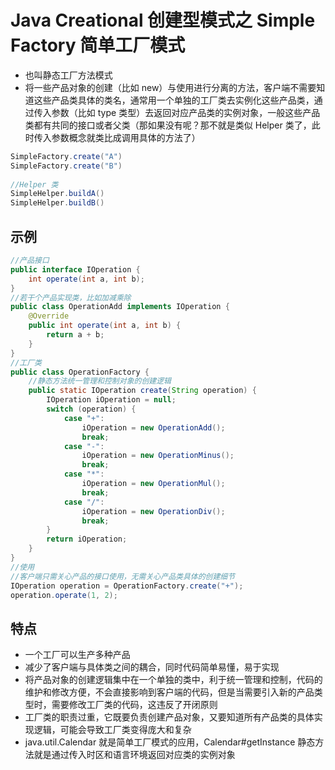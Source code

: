 # Java Creational 创建型模式之 Simple Factory 简单工厂模式
- 也叫静态工厂方法模式
- 将一些产品对象的创建（比如 new）与使用进行分离的方法，客户端不需要知道这些产品类具体的类名，通常用一个单独的工厂类去实例化这些产品类，通过传入参数（比如 type 类型）去返回对应产品类的实例对象，一般这些产品类都有共同的接口或者父类（那如果没有呢？那不就是类似 Helper 类了，此时传入参数概念就类比成调用具体的方法了）

```java
SimpleFactory.create("A")
SimpleFactory.create("B")
 
//Helper 类
SimpleHelper.buildA()
SimpleHelper.buildB()
```

## 示例
```java
//产品接口
public interface IOperation {
    int operate(int a, int b);
}
//若干个产品实现类，比如加减乘除
public class OperationAdd implements IOperation {
    @Override
    public int operate(int a, int b) {
        return a + b;
    }
}
//工厂类
public class OperationFactory {
    //静态方法统一管理和控制对象的创建逻辑
    public static IOperation create(String operation) {
        IOperation iOperation = null;
        switch (operation) {
            case "+":
                iOperation = new OperationAdd();
                break;
            case "-":
                iOperation = new OperationMinus();
                break;
            case "*":
                iOperation = new OperationMul();
                break;
            case "/":
                iOperation = new OperationDiv();
                break;
        }
        return iOperation;
    }
}
//使用
//客户端只需关心产品的接口使用，无需关心产品类具体的创建细节
IOperation operation = OperationFactory.create("+");
operation.operate(1, 2);
```


## 特点
- 一个工厂可以生产多种产品
- 减少了客户端与具体类之间的耦合，同时代码简单易懂，易于实现
- 将产品对象的创建逻辑集中在一个单独的类中，利于统一管理和控制，代码的维护和修改方便，不会直接影响到客户端的代码，但是当需要引入新的产品类型时，需要修改工厂类的代码，这违反了开闭原则
- 工厂类的职责过重，它既要负责创建产品对象，又要知道所有产品类的具体实现逻辑，可能会导致工厂类变得庞大和复杂
- java.util.Calendar 就是简单工厂模式的应用，Calendar#getInstance 静态方法就是通过传入时区和语言环境返回对应类的实例对象